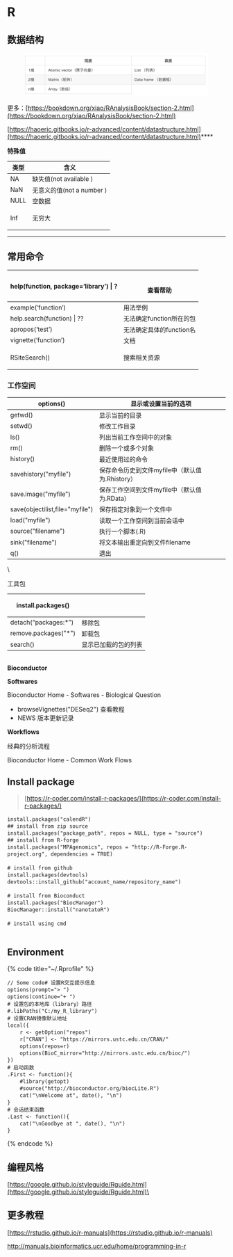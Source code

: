 # R

## **数据结构**

<figure><img src="../.gitbook/assets/Aiomic vector （原子肉量）.png" alt=""><figcaption></figcaption></figure>

更多：[https://bookdown.org/xiao/RAnalysisBook/section-2.html](https://bookdown.org/xiao/RAnalysisBook/section-2.html)

[https://haoeric.gitbooks.io/r-advanced/content/datastructure.html](https://haoeric.gitbooks.io/r-advanced/content/datastructure.html)****

**特殊值**

| 类型   | 含义                   |
| ---- | -------------------- |
| NA   | 缺失值(not available )  |
| NaN  | 无意义的值(not a number ) |
| NULL | 空数据                  |
| Inf  | <p></p><p>无穷大</p>    |

****

## 常用命令

| help(function, package=‘library’) \| ? | <p><br>查看帮助</p>   |
| -------------------------------------- | ----------------- |
| example(‘function’)                    | 用法举例              |
| help.search(function) \| ??            | 无法确定function所在的包  |
| apropos(‘test’)                        | 无法确定具体的function名  |
| vignette(‘function’)                   | 文档                |
| RSiteSearch()                          | <p>搜索相关资源<br></p> |

### 工作空间

| options()                       | 显示或设置当前的选项                      |
| ------------------------------- | ------------------------------- |
| getwd()                         | 显示当前的目录                         |
| setwd()                         | 修改工作目录                          |
| ls()                            | 列出当前工作空间中的对象                    |
| rm()                            | 删除一个或多个对象                       |
| history()                       | 最近使用过的命令                        |
| savehistory("myfile")           | 保存命令历史到文件myfile中（默认值为.Rhistory） |
| save.image("myfile")            | 保存工作空间到文件myfile中（默认值为.RData）    |
| save(objectilist,file="myfile") | 保存指定对象到一个文件中                    |
| load("myfile")                  | 读取一个工作空间到当前会话中                  |
| source("filename")              | 执行一个脚本(.R)                      |
| sink("filename")                | 将文本输出重定向到文件filename             |
| q()                             | 退出                              |

\


工具包

| install.packages()    | <p><br></p> |
| --------------------- | ----------- |
| detach(“packages:\*”) | 移除包         |
| remove.packages("\*") | 卸载包         |
| search()              | 显示已加载的包的列表  |

\
**Bioconductor**

**Softwares**

Bioconductor Home - Softwares - Biological Question

* browseVignettes("DESeq2") 查看教程
* NEWS 版本更新记录

**Workflows**

经典的分析流程

Bioconductor Home - Common Work Flows







## Install package

> [https://r-coder.com/install-r-packages/](https://r-coder.com/install-r-packages/)

```
install.packages("calendR")
## install from zip source
install.packages("package_path", repos = NULL, type = "source")
## install from R-forge
install.packages("MPAgenomics", repos = "http://R-Forge.R-project.org", dependencies = TRUE)
                 
# install from github
install.packages(devtools)
devtools::install_github("account_name/repository_name")

# install from Bioconduct
install.packages("BiocManager")
BiocManager::install("nanotatoR") 

# install using cmd


```

## Environment

{% code title="~/.Rprofile" %}
```
// Some code# 设置R交互提示信息                                                              
options(prompt="> ")                                                             
options(continue="+ ")                                                           
# 设置包的本地库（library）路径                                                  
#.libPaths("C:/my_R_library")                                                    
# 设置CRAN镜像默认地址                                                           
local({
    r <- getOption("repos")                                                   
    r["CRAN"] <- "https://mirrors.ustc.edu.cn/CRAN/"                                 
    options(repos=r)                                                                 
    options(BioC_mirror="http://mirrors.ustc.edu.cn/bioc/")                          
})                                                                               
# 启动函数                                                                       
.First <- function(){                                                            
    #library(getopt)                                                                 
    #source("http://bioconductor.org/biocLite.R")                                    
    cat("\nWelcome at", date(), "\n")                                                
}                                                                                
# 会话结束函数                                                                   
.Last <- function(){                                                             
    cat("\nGoodbye at ", date(), "\n")                                               
}
```
{% endcode %}

## 编程风格

[https://google.github.io/styleguide/Rguide.html](https://google.github.io/styleguide/Rguide.html)\


## 更多教程

[https://rstudio.github.io/r-manuals](https://rstudio.github.io/r-manuals)

http://manuals.bioinformatics.ucr.edu/home/programming-in-r

